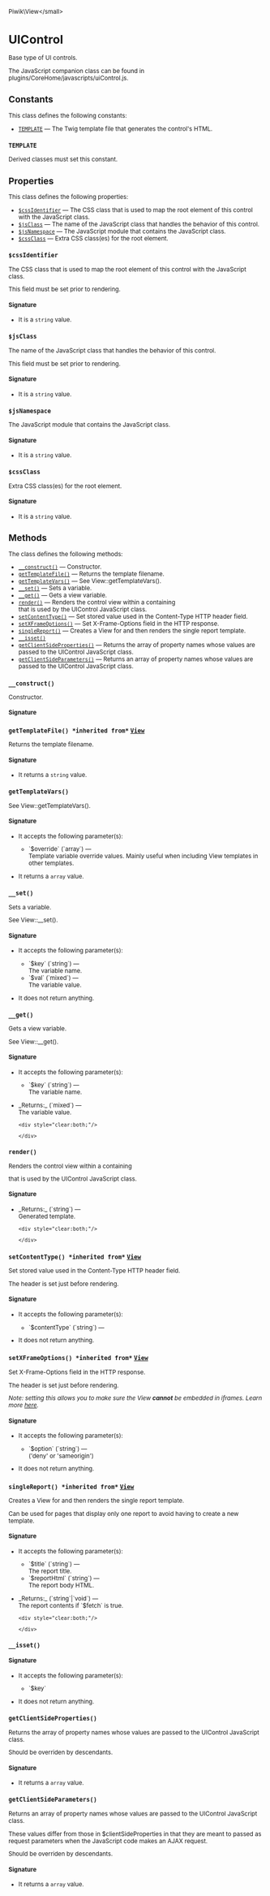 <small>Piwik\View\</small>

UIControl
=========

Base type of UI controls.

The JavaScript companion class can be found in plugins/CoreHome/javascripts/uiControl.js.

Constants
---------

This class defines the following constants:

- [`TEMPLATE`](#template) &mdash; The Twig template file that generates the control's HTML.
<a name="template" id="template"></a>
<a name="TEMPLATE" id="TEMPLATE"></a>
### `TEMPLATE`

Derived classes must set this constant.

Properties
----------

This class defines the following properties:

- [`$cssIdentifier`](#$cssidentifier) &mdash; The CSS class that is used to map the root element of this control with the JavaScript class.
- [`$jsClass`](#$jsclass) &mdash; The name of the JavaScript class that handles the behavior of this control.
- [`$jsNamespace`](#$jsnamespace) &mdash; The JavaScript module that contains the JavaScript class.
- [`$cssClass`](#$cssclass) &mdash; Extra CSS class(es) for the root element.

<a name="$cssidentifier" id="$cssidentifier"></a>
<a name="cssIdentifier" id="cssIdentifier"></a>
### `$cssIdentifier`

The CSS class that is used to map the root element of this control with the JavaScript class.

This field must be set prior to rendering.

#### Signature

- It is a `string` value.

<a name="$jsclass" id="$jsclass"></a>
<a name="jsClass" id="jsClass"></a>
### `$jsClass`

The name of the JavaScript class that handles the behavior of this control.

This field must be set prior to rendering.

#### Signature

- It is a `string` value.

<a name="$jsnamespace" id="$jsnamespace"></a>
<a name="jsNamespace" id="jsNamespace"></a>
### `$jsNamespace`

The JavaScript module that contains the JavaScript class.

#### Signature

- It is a `string` value.

<a name="$cssclass" id="$cssclass"></a>
<a name="cssClass" id="cssClass"></a>
### `$cssClass`

Extra CSS class(es) for the root element.

#### Signature

- It is a `string` value.

Methods
-------

The class defines the following methods:

- [`__construct()`](#__construct) &mdash; Constructor.
- [`getTemplateFile()`](#gettemplatefile) &mdash; Returns the template filename.
- [`getTemplateVars()`](#gettemplatevars) &mdash; See View::getTemplateVars().
- [`__set()`](#__set) &mdash; Sets a variable.
- [`__get()`](#__get) &mdash; Gets a view variable.
- [`render()`](#render) &mdash; Renders the control view within a containing <div> that is used by the UIControl JavaScript class.
- [`setContentType()`](#setcontenttype) &mdash; Set stored value used in the Content-Type HTTP header field.
- [`setXFrameOptions()`](#setxframeoptions) &mdash; Set X-Frame-Options field in the HTTP response.
- [`singleReport()`](#singlereport) &mdash; Creates a View for and then renders the single report template.
- [`__isset()`](#__isset)
- [`getClientSideProperties()`](#getclientsideproperties) &mdash; Returns the array of property names whose values are passed to the UIControl JavaScript class.
- [`getClientSideParameters()`](#getclientsideparameters) &mdash; Returns an array of property names whose values are passed to the UIControl JavaScript class.

<a name="__construct" id="__construct"></a>
<a name="__construct" id="__construct"></a>
### `__construct() `
Constructor.

#### Signature


<a name="gettemplatefile" id="gettemplatefile"></a>
<a name="getTemplateFile" id="getTemplateFile"></a>
### `getTemplateFile() *inherited from*` [`View`](../../Piwik/View.md)
Returns the template filename.

#### Signature

- It returns a `string` value.

<a name="gettemplatevars" id="gettemplatevars"></a>
<a name="getTemplateVars" id="getTemplateVars"></a>
### `getTemplateVars() `
See View::getTemplateVars().

#### Signature

-  It accepts the following parameter(s):

   <ul>
   <li>
      <div markdown="1" class="parameter">
      `$override` (`array`) &mdash;

      <div markdown="1" class="param-desc"> Template variable override values. Mainly useful when including View templates in other templates.</div>

      <div style="clear:both;"/>

      </div>
   </li>
   </ul>
- It returns a `array` value.

<a name="__set" id="__set"></a>
<a name="__set" id="__set"></a>
### `__set() `
Sets a variable.

See View::\_\_set().

#### Signature

-  It accepts the following parameter(s):

   <ul>
   <li>
      <div markdown="1" class="parameter">
      `$key` (`string`) &mdash;

      <div markdown="1" class="param-desc"> The variable name.</div>

      <div style="clear:both;"/>

      </div>
   </li>
   <li>
      <div markdown="1" class="parameter">
      `$val` (`mixed`) &mdash;

      <div markdown="1" class="param-desc"> The variable value.</div>

      <div style="clear:both;"/>

      </div>
   </li>
   </ul>
- It does not return anything.

<a name="__get" id="__get"></a>
<a name="__get" id="__get"></a>
### `__get() `
Gets a view variable.

See View::\_\_get().

#### Signature

-  It accepts the following parameter(s):

   <ul>
   <li>
      <div markdown="1" class="parameter">
      `$key` (`string`) &mdash;

      <div markdown="1" class="param-desc"> The variable name.</div>

      <div style="clear:both;"/>

      </div>
   </li>
   </ul>

<ul>
  <li>
    <div markdown="1" class="parameter">
    _Returns:_  (`mixed`) &mdash;
    <div markdown="1" class="param-desc">The variable value.</div>

    <div style="clear:both;"/>

    </div>
  </li>
</ul>

<a name="render" id="render"></a>
<a name="render" id="render"></a>
### `render() `
Renders the control view within a containing <div> that is used by the UIControl JavaScript class.

#### Signature


<ul>
  <li>
    <div markdown="1" class="parameter">
    _Returns:_  (`string`) &mdash;
    <div markdown="1" class="param-desc">Generated template.</div>

    <div style="clear:both;"/>

    </div>
  </li>
</ul>

<a name="setcontenttype" id="setcontenttype"></a>
<a name="setContentType" id="setContentType"></a>
### `setContentType() *inherited from*` [`View`](../../Piwik/View.md)
Set stored value used in the Content-Type HTTP header field.

The header is
set just before rendering.

#### Signature

-  It accepts the following parameter(s):

   <ul>
   <li>
      <div markdown="1" class="parameter">
      `$contentType` (`string`) &mdash;

      <div markdown="1" class="param-desc"></div>

      <div style="clear:both;"/>

      </div>
   </li>
   </ul>
- It does not return anything.

<a name="setxframeoptions" id="setxframeoptions"></a>
<a name="setXFrameOptions" id="setXFrameOptions"></a>
### `setXFrameOptions() *inherited from*` [`View`](../../Piwik/View.md)
Set X-Frame-Options field in the HTTP response.

The header is set just
before rendering.

_Note: setting this allows you to make sure the View **cannot** be
embedded in iframes. Learn more [here](https://developer.mozilla.org/en-US/docs/HTTP/X-Frame-Options)._

#### Signature

-  It accepts the following parameter(s):

   <ul>
   <li>
      <div markdown="1" class="parameter">
      `$option` (`string`) &mdash;

      <div markdown="1" class="param-desc"> ('deny' or 'sameorigin')</div>

      <div style="clear:both;"/>

      </div>
   </li>
   </ul>
- It does not return anything.

<a name="singlereport" id="singlereport"></a>
<a name="singleReport" id="singleReport"></a>
### `singleReport() *inherited from*` [`View`](../../Piwik/View.md)
Creates a View for and then renders the single report template.

Can be used for pages that display only one report to avoid having to create
a new template.

#### Signature

-  It accepts the following parameter(s):

   <ul>
   <li>
      <div markdown="1" class="parameter">
      `$title` (`string`) &mdash;

      <div markdown="1" class="param-desc"> The report title.</div>

      <div style="clear:both;"/>

      </div>
   </li>
   <li>
      <div markdown="1" class="parameter">
      `$reportHtml` (`string`) &mdash;

      <div markdown="1" class="param-desc"> The report body HTML.</div>

      <div style="clear:both;"/>

      </div>
   </li>
   </ul>

<ul>
  <li>
    <div markdown="1" class="parameter">
    _Returns:_  (`string`|`void`) &mdash;
    <div markdown="1" class="param-desc">The report contents if `$fetch` is true.</div>

    <div style="clear:both;"/>

    </div>
  </li>
</ul>

<a name="__isset" id="__isset"></a>
<a name="__isset" id="__isset"></a>
### `__isset() `
#### Signature

-  It accepts the following parameter(s):

   <ul>
   <li>
      <div markdown="1" class="parameter">
      `$key`

      <div markdown="1" class="param-desc"></div>

      <div style="clear:both;"/>

      </div>
   </li>
   </ul>
- It does not return anything.

<a name="getclientsideproperties" id="getclientsideproperties"></a>
<a name="getClientSideProperties" id="getClientSideProperties"></a>
### `getClientSideProperties() `
Returns the array of property names whose values are passed to the UIControl JavaScript class.

Should be overriden by descendants.

#### Signature

- It returns a `array` value.

<a name="getclientsideparameters" id="getclientsideparameters"></a>
<a name="getClientSideParameters" id="getClientSideParameters"></a>
### `getClientSideParameters() `
Returns an array of property names whose values are passed to the UIControl JavaScript class.

These values differ from those in $clientSideProperties in that they are meant to passed as
request parameters when the JavaScript code makes an AJAX request.

Should be overriden by descendants.

#### Signature

- It returns a `array` value.

